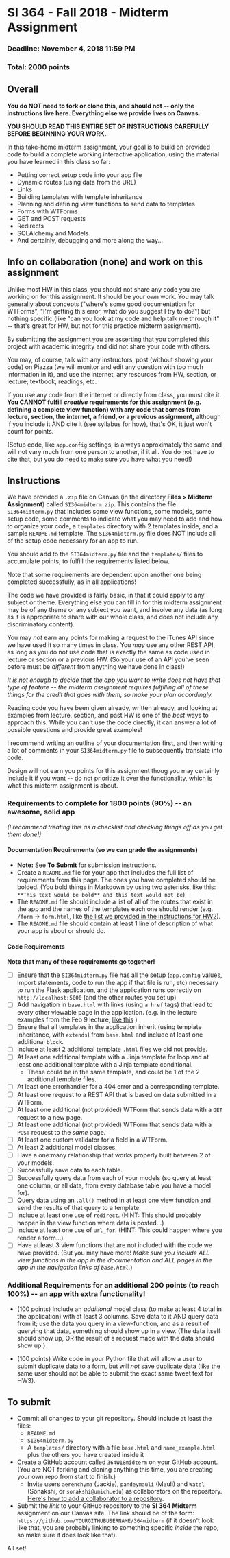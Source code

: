# SI 364 - Fall 2018 - Midterm Assignment

### Deadline: November 4, 2018 11:59 PM
### Total: 2000 points

## Overall

**You do NOT need to fork or clone this, and should not -- only the instructions live here. Everything else we provide lives on Canvas.**

**YOU SHOULD READ THIS ENTIRE SET OF INSTRUCTIONS CAREFULLY BEFORE BEGINNING YOUR WORK.**

In this take-home midterm assignment, your goal is to build on provided code to build a complete working interactive application, using the material you have learned in this class so far:

* Putting correct setup code into your app file
* Dynamic routes (using data from the URL)
* Links
* Building templates with template inheritance
* Planning and defining view functions to send data to templates
* Forms with WTForms
* GET and POST requests
* Redirects
* SQLAlchemy and Models
* And certainly, debugging and more along the way...

## Info on collaboration (none) and work on this assignment

Unlike most HW in this class, you should not share any code you are working on for this assignment. It should be your own work. You may talk generally about concepts ("where's some good documentation for WTForms", "I'm getting this error, what do you suggest I try to do?") but nothing specific (like "can you look at my code and help talk me through it" -- that's great for HW, but not for this practice midterm assignment).

By submitting the assignment you are asserting that you completed this project with academic integrity and did not share your code with others.

You may, of course, talk with any instructors, post (without showing your code) on Piazza (we will monitor and edit any question with too much information in it), and use the internet, any resources from HW, section, or lecture, textbook, readings, etc.

If you use any code from the internet or directly from class, you must cite it. **You CANNOT fulfill _creative_ requirements for this assignment (e.g. defining a complete view function) with any code that comes from lecture, section, the internet, a friend, or a previous assignment,** although if you include it AND cite it (see syllabus for how), that's OK, it just won't count for points.

(Setup code, like `app.config` settings, is always approximately the same and will not vary much from one person to another, if it all. You do not have to cite that, but you do need to make sure you have what you need!)

## Instructions

We have provided a `.zip` file on Canvas (in the directory **Files > Midterm Assignment**) called `SI364midterm.zip`. This contains the file `SI364midterm.py` that includes some view functions, some models, some setup code, some comments to indicate what you may need to add and how to organize your code, a `templates` directory with 2 templates inside, and a sample `README.md` template. The `SI364midterm.py` file does NOT include all of the setup code necessary for an app to run.

You should add to the `SI364midterm.py` file and the `templates/` files to accumulate points, to fulfill the requirements listed below.

Note that some requirements are dependent upon another one being completed successfully, as in all applications!

The code we have provided is fairly basic, in that it could apply to any subject or theme. Everything else you can fill in for this midterm assignment may be of any theme or any subject you want, and involve any data (as long as it is appropriate to share with our whole class, and does not include any discriminatory content).

You may *not* earn any points for making a request to the iTunes API since we have used it so many times in class. You *may* use any other REST API, as long as you do not use code that is exactly the same as code used in lecture or section or a previous HW. (So your use of an API you've seen before must be *different* from anything we have done in class!)

*It is not enough to decide that the app you want to write does not have that type of feature -- the midterm assignment requires fulfilling all of these things for the credit that goes with them, so make your plan accordingly.*

Reading code you have been given already, written already, and looking at examples from lecture, section, and past HW is one of the *best* ways to approach this. While you can't use the code directly, it can answer a lot of possible questions and provide great examples!

I recommend writing an outline of your documentation first, and then writing a lot of comments in your `SI364midterm.py` file to subsequently translate into code.

Design will not earn you points for this assignment thoug you may certainly include it if you want -- do not prioritize it over the functionality, which is what this midterm assignment is about.

### Requirements to complete for 1800 points (90%) -- an awesome, solid app

*(I recommend treating this as a checklist and checking things off as you get them done!)*

#### Documentation Requirements (so we can grade the assignments)

* **Note:** See **To Submit** for submission instructions.
* Create a `README.md` file for your app that includes the full list of requirements from this page. The ones you have completed should be bolded. (You bold things in Markdown by using two asterisks, like this: `**This text would be bold** and this text would not be`)
* The `README.md` file should include a list of all of the routes that exist in the app and the names of the templates each one should render (e.g. `/form` -> `form.html`, like [the list we provided in the instructions for HW2](https://www.dropbox.com/s/3a83ykoz79tqn8r/Screenshot%202018-02-15%2013.27.52.png?dl=0)).
* The `README.md` file should contain at least 1 line of description of what your app is about or should do.

#### Code Requirements

**Note that many of these requirements go together!**

- [ ] Ensure that the `SI364midterm.py` file has all the setup (`app.config` values, import statements, code to run the app if that file is run, etc) necessary to run the Flask application, and the application runs correctly on `http://localhost:5000` (and the other routes you set up)
- [ ] Add navigation in `base.html` with links (using `a href` tags) that lead to every other viewable page in the application. (e.g. in the lecture examples from the Feb 9 lecture, [like this](https://www.dropbox.com/s/hjcls4cfdkqwy84/Screenshot%202018-02-15%2013.26.32.png?dl=0) )
- [ ] Ensure that all templates in the application inherit (using template inheritance, with `extends`) from `base.html` and include at least one additional `block`.
- [ ] Include at least 2 additional template `.html` files we did not provide.
- [ ] At least one additional template with a Jinja template for loop and at least one additional template with a Jinja template conditional.
    - These could be in the same template, and could be 1 of the 2 additional template files.
- [ ] At least one errorhandler for a 404 error and a corresponding template.
- [ ] At least one request to a REST API that is based on data submitted in a WTForm.
- [ ] At least one additional (not provided) WTForm that sends data with a `GET` request to a new page.
- [ ] At least one additional (not provided) WTForm that sends data with a `POST` request to the *same* page.
- [ ] At least one custom validator for a field in a WTForm.
- [ ] At least 2 additional model classes.
- [ ] Have a one:many relationship that works properly built between 2 of your models.
- [ ] Successfully save data to each table.
- [ ] Successfully query data from each of your models (so query at least one column, or all data, from every database table you have a model for).
- [ ] Query data using an `.all()` method in at least one view function and send the results of that query to a template.
- [ ] Include at least one use of `redirect`. (HINT: This should probably happen in the view function where data is posted...)
- [ ] Include at least one use of `url_for`. (HINT: This could happen where you render a form...)
- [ ] Have at least 3 view functions that are not included with the code we have provided. (But you may have more! *Make sure you include ALL view functions in the app in the documentation and ALL pages in the app in the navigation links of `base.html`.*)

### Additional Requirements for an additional 200 points (to reach 100%) -- an app with extra functionality!

* (100 points) Include an *additional* model class (to make at least 4 total in the application) with at least 3 columns. Save data to it AND query data from it; use the data you query in a view-function, and as a result of querying that data, something should show up in a view. (The data itself should show up, OR the result of a request made with the data should show up.)

* (100 points) Write code in your Python file that will allow a user to submit duplicate data to a form, but will *not* save duplicate data (like the same user should not be able to submit the exact same tweet text for HW3).


## To submit

* Commit all changes to your git repository. Should include at least the files:
    * `README.md`
    * `SI364midterm.py`
    * A `templates/` directory with a file `base.html` and `name_example.html` plus the others you have created inside it
* Create a GitHub account called `364W18midterm` on your GitHub account. (You are NOT forking and cloning anything this time, you are creating your own repo from start to finish.)
    * Invite users `aerenchyma` (Jackie), `pandeymauli` (Mauli) and `Watel` (Sonakshi, or `sonakshi@umich.edu`) as collaborators on the repository. [Here's how to add a collaborator to a repository](https://www.dropbox.com/s/d6btsfxgh6z84bx/Screenshot%202018-02-13%2021.32.11.png?dl=0).
* Submit the *link* to your GitHub repository to the **SI 364 Midterm** assignment on our Canvas site. The link should be of the form: `https://github.com/YOURGITHUBUSERNAME/364midterm` (if it doesn't look like that, you are probably linking to something specific *inside* the repo, so make sure it does look like that).

All set!
